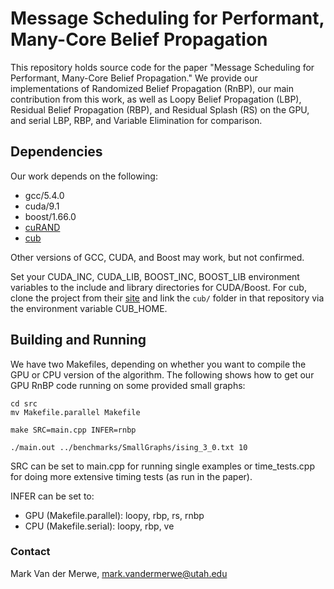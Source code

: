 # Message Scheduling for Performant, Many-Core Belief Propagation

This repository holds source code for the paper "Message Scheduling for Performant, Many-Core Belief Propagation." We provide our implementations of Randomized Belief Propagation (RnBP), our main contribution from this work, as well as Loopy Belief Propagation (LBP), Residual Belief Propagation (RBP), and Residual Splash (RS) on the GPU, and serial LBP, RBP, and Variable Elimination for comparison.

## Dependencies

Our work depends on the following:

* gcc/5.4.0
* cuda/9.1
* boost/1.66.0
* [cuRAND](https://developer.nvidia.com/curand)
* [cub](https://nvlabs.github.io/cub/)

Other versions of GCC, CUDA, and Boost may work, but not confirmed.

Set your CUDA_INC, CUDA_LIB, BOOST_INC, BOOST_LIB environment variables to the include and library directories for CUDA/Boost. For cub, clone the project from their [site](https://nvlabs.github.io/cub/) and link the `cub/` folder in that repository via the environment variable CUB_HOME.

## Building and Running

We have two Makefiles, depending on whether you want to compile the GPU or CPU version of the algorithm.
The following shows how to get our GPU RnBP code running on some provided small graphs:

```
cd src
mv Makefile.parallel Makefile

make SRC=main.cpp INFER=rnbp

./main.out ../benchmarks/SmallGraphs/ising_3_0.txt 10
```

SRC can be set to main.cpp for running single examples or time_tests.cpp for doing more extensive timing tests (as run in the paper).

INFER can be set to:
* GPU (Makefile.parallel): loopy, rbp, rs, rnbp
* CPU (Makefile.serial): loopy, rbp, ve

### Contact 
Mark Van der Merwe, mark.vandermerwe@utah.edu
